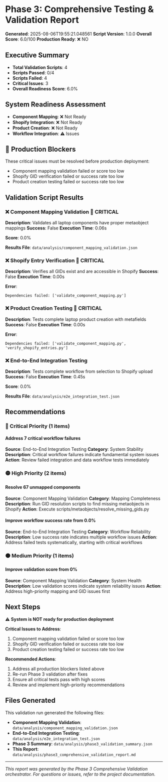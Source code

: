 # Phase 3: Comprehensive Testing & Validation Report
**Generated**: 2025-08-06T19:55:21.048561
**Script Version**: 1.0.0
**Overall Score**: 6.0/100
**Production Ready**: ❌ NO

## Executive Summary

- **Total Validation Scripts**: 4
- **Scripts Passed**: 0/4
- **Scripts Failed**: 4
- **Critical Issues**: 3
- **Overall Readiness Score**: 6.0%

## System Readiness Assessment

- **Component Mapping**: ❌ Not Ready
- **Shopify Integration**: ❌ Not Ready
- **Product Creation**: ❌ Not Ready
- **Workflow Integration**: ⚠️ Issues

## 🔴 Production Blockers

These critical issues must be resolved before production deployment:

- Component mapping validation failed or score too low
- Shopify GID verification failed or success rate too low
- Product creation testing failed or success rate too low

## Validation Script Results

### ❌ Component Mapping Validation 🔴 CRITICAL
**Description**: Validates all laptop components have proper metaobject mappings
**Success**: False
**Execution Time**: 0.06s

**Score**: 0.0%

**Results File**: `data/analysis/component_mapping_validation.json`

### ❌ Shopify Entry Verification 🔴 CRITICAL
**Description**: Verifies all GIDs exist and are accessible in Shopify
**Success**: False
**Execution Time**: 0.00s

**Error**:
```
Dependencies failed: ['validate_component_mapping.py']
```

### ❌ Product Creation Testing 🔴 CRITICAL
**Description**: Tests complete laptop product creation with metafields
**Success**: False
**Execution Time**: 0.00s

**Error**:
```
Dependencies failed: ['validate_component_mapping.py', 'verify_shopify_entries.py']
```

### ❌ End-to-End Integration Testing
**Description**: Tests complete workflow from selection to Shopify upload
**Success**: False
**Execution Time**: 0.45s

**Score**: 0.0%

**Results File**: `data/analysis/e2e_integration_test.json`

## Recommendations

### 🔴 Critical Priority (1 items)

#### Address 7 critical workflow failures
**Source**: End-to-End Integration Testing
**Category**: System Stability
**Description**: Critical workflow failures indicate fundamental system issues
**Action**: Review failed integration and data workflow tests immediately

### 🟡 High Priority (2 items)

#### Resolve 67 unmapped components
**Source**: Component Mapping Validation
**Category**: Mapping Completeness
**Description**: Run GID resolution scripts to find missing metaobjects in Shopify
**Action**: Execute scripts/metaobjects/resolve_missing_gids.py

#### Improve workflow success rate from 0.0%
**Source**: End-to-End Integration Testing
**Category**: Workflow Reliability
**Description**: Low success rate indicates multiple workflow issues
**Action**: Address failed tests systematically, starting with critical workflows

### 🟠 Medium Priority (1 items)

#### Improve validation score from 0%
**Source**: Component Mapping Validation
**Category**: System Health
**Description**: Low validation scores indicate system reliability issues
**Action**: Address high-priority mapping and GID issues first

## Next Steps

⚠️ **System is NOT ready for production deployment**

**Critical Issues to Address**:

1. Component mapping validation failed or score too low
1. Shopify GID verification failed or success rate too low
1. Product creation testing failed or success rate too low

**Recommended Actions**:
1. Address all production blockers listed above
2. Re-run Phase 3 validation after fixes
3. Ensure all critical tests pass with high scores
4. Review and implement high-priority recommendations

## Files Generated

This validation run generated the following files:

- **Component Mapping Validation**: `data/analysis/component_mapping_validation.json`
- **End-to-End Integration Testing**: `data/analysis/e2e_integration_test.json`
- **Phase 3 Summary**: `data/analysis/phase3_validation_summary.json`
- **This Report**: `data/analysis/phase3_comprehensive_validation_report.md`

---

*This report was generated by the Phase 3 Comprehensive Validation orchestrator.*
*For questions or issues, refer to the project documentation.*